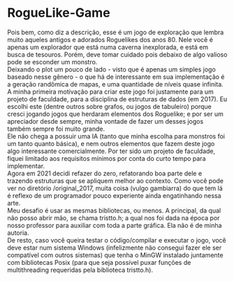 # RogueLike-Game

Pois bem, como diz a descrição, esse é um jogo de exploração que lembra muito aqueles antigos e adorados Roguelikes dos anos 80. Nele você é apenas um explorador que está numa caverna inexplorada, e está em busca de tesouros. Porém, deve tomar cuidado pois debaixo de algo valioso pode se esconder um monstro.
<br>
Deixando o plot um pouco de lado - visto que é apenas um simples jogo baseado nesse gênero - o que há de interessante em sua implementação é a geração randômica de mapas, e uma quantidade de níveis quase infinita. A minha primeira motivação para criar este jogo foi justamente para um projeto de faculdade, para a disciplina de estruturas de dados (em 2017). Eu escolhi este (dentre outros sobre grafos, ou jogos de tabuleiro) porque cresci jogando jogos que herdaram elementos dos Roguelike; e por ser um apreciador desde sempre, minha vontade de fazer um desses jogos também sempre foi muito grande.
<br>
Ele não chega a possuir uma IA (tanto que minha escolha para monstros foi um tanto quanto básica), e nem outros elementos que fazem deste jogo algo interessante comercialmente. Por ter sido um projeto de faculdade, fiquei limitado aos requisitos mínimos por conta do curto tempo para implementar.
<br>
Agora em 2021 decidi refazer do zero, refatorando boa parte dele e trazendo estruturas que se apliquem melhor ao contexto. Como você pode ver no diretório /original_2017, muita coisa (vulgo gambiarra) do que tem lá é reflexo de um programador pouco experiente ainda engatinhando nessa arte.
<br>
Meu desafio é usar as mesmas bibliotecas, ou menos. A principal, da qual não posso abrir mão, se chama tristto.h; a qual nos foi dada na época por nosso professor para auxiliar com toda a parte gráfica. Ela não é de minha autoria.
<br>
De resto, caso você queira testar o código/compilar e executar o jogo, você deve estar num sistema Windows (infelizmente não consegui fazer ele ser compatível com outros sistemas) que tenha o MinGW instalado juntamente com bibliotecas Posix (para que seja possível puxar funções de multithreading requeridas pela biblioteca tristto.h).
